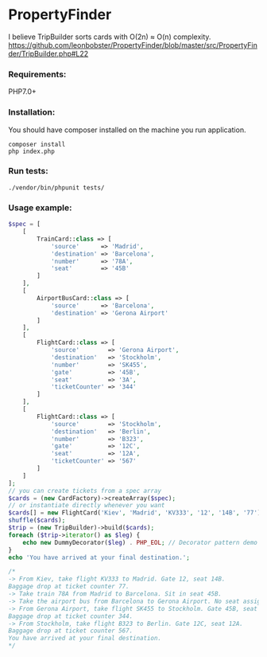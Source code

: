 # PropertyFinder

I believe TripBuilder sorts cards with O(2n) &asymp; O(n) complexity.
https://github.com/leonbobster/PropertyFinder/blob/master/src/PropertyFinder/TripBuilder.php#L22

### Requirements:
PHP7.0+

### Installation:
You should have composer installed on the machine you run application.
```
composer install
php index.php
```

### Run tests:
```
./vendor/bin/phpunit tests/
```

### Usage example:
```php
$spec = [
    [
        TrainCard::class => [
            'source'      => 'Madrid',
            'destination' => 'Barcelona',
            'number'      => '78A',
            'seat'        => '45B'
        ]
    ],
    [
        AirportBusCard::class => [
            'source'      => 'Barcelona',
            'destination' => 'Gerona Airport'
        ]
    ],
    [
        FlightCard::class => [
            'source'        => 'Gerona Airport',
            'destination'   => 'Stockholm',
            'number'        => 'SK455',
            'gate'          => '45B',
            'seat'          => '3A',
            'ticketCounter' => '344'
        ]
    ],
    [
        FlightCard::class => [
            'source'        => 'Stockholm',
            'destination'   => 'Berlin',
            'number'        => 'B323',
            'gate'          => '12C',
            'seat'          => '12A',
            'ticketCounter' => '567'
        ]
    ]
];
// you can create tickets from a spec array
$cards = (new CardFactory)->createArray($spec);
// or instantiate directly whenever you want
$cards[] = new FlightCard('Kiev', 'Madrid', 'KV333', '12', '14B', '77');
shuffle($cards);
$trip = (new TripBuilder)->build($cards);
foreach ($trip->iterator() as $leg) {
    echo new DummyDecorator($leg) . PHP_EOL; // Decorator pattern demo
}
echo 'You have arrived at your final destination.';

/*
-> From Kiev, take flight KV333 to Madrid. Gate 12, seat 14B.
Baggage drop at ticket counter 77.
-> Take train 78A from Madrid to Barcelona. Sit in seat 45B.
-> Take the airport bus from Barcelona to Gerona Airport. No seat assignment.
-> From Gerona Airport, take flight SK455 to Stockholm. Gate 45B, seat 3A.
Baggage drop at ticket counter 344.
-> From Stockholm, take flight B323 to Berlin. Gate 12C, seat 12A.
Baggage drop at ticket counter 567.
You have arrived at your final destination.
*/
```
